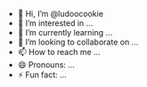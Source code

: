 - 👋 Hi, I’m @ludoocookie
- 👀 I’m interested in ...
- 🌱 I’m currently learning ...
- 💞️ I’m looking to collaborate on ...
- 📫 How to reach me ...
- 😄 Pronouns: ...
- ⚡ Fun fact: ...

<!---
ludoocookie/ludoocookie is a ✨ special ✨ repository because its `README.md` (this file) appears on your GitHub profile.
You can click the Preview link to take a look at your changes.
--->
